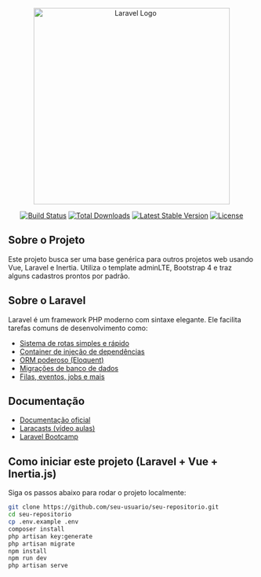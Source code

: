 <p align="center"><a href="https://laravel.com" target="_blank"><img src="https://raw.githubusercontent.com/laravel/art/master/logo-lockup/5%20SVG/2%20CMYK/1%20Full%20Color/laravel-logolockup-cmyk-red.svg" width="400" alt="Laravel Logo"></a></p>

<p align="center">
<a href="https://github.com/laravel/framework/actions"><img src="https://github.com/laravel/framework/workflows/tests/badge.svg" alt="Build Status"></a>
<a href="https://packagist.org/packages/laravel/framework"><img src="https://img.shields.io/packagist/dt/laravel/framework" alt="Total Downloads"></a>
<a href="https://packagist.org/packages/laravel/framework"><img src="https://img.shields.io/packagist/v/laravel/framework" alt="Latest Stable Version"></a>
<a href="https://packagist.org/packages/laravel/framework"><img src="https://img.shields.io/packagist/l/laravel/framework" alt="License"></a>
</p>

## Sobre o Projeto

Este projeto busca ser uma base genérica para outros projetos web usando Vue, Laravel e Inertia. Utiliza o template adminLTE, Bootstrap 4 e traz alguns cadastros prontos por padrão.    

## Sobre o Laravel

Laravel é um framework PHP moderno com sintaxe elegante. Ele facilita tarefas comuns de desenvolvimento como:

- [Sistema de rotas simples e rápido](https://laravel.com/docs/routing)
- [Container de injeção de dependências](https://laravel.com/docs/container)
- [ORM poderoso (Eloquent)](https://laravel.com/docs/eloquent)
- [Migrações de banco de dados](https://laravel.com/docs/migrations)
- [Filas, eventos, jobs e mais](https://laravel.com/docs)

## Documentação

- [Documentação oficial](https://laravel.com/docs)
- [Laracasts (vídeo aulas)](https://laracasts.com)
- [Laravel Bootcamp](https://bootcamp.laravel.com)

## Como iniciar este projeto (Laravel + Vue + Inertia.js)

Siga os passos abaixo para rodar o projeto localmente:

```bash
git clone https://github.com/seu-usuario/seu-repositorio.git
cd seu-repositorio
cp .env.example .env
composer install
php artisan key:generate
php artisan migrate
npm install
npm run dev
php artisan serve
